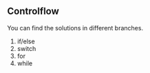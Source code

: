 ## Controlflow

You can find the solutions in different branches.

1) if/else
2) switch
3) for
4) while
